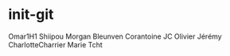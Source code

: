 # init-git
Omar1H1
Shiipou
Morgan Bleunven
Corantoine
JC
Olivier
Jérémy
CharlotteCharrier
Marie Tcht